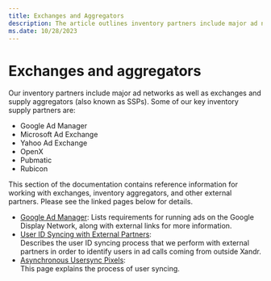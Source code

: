 ```yaml
---
title: Exchanges and Aggregators
description: The article outlines inventory partners include major ad networks as well as exchanges and supply aggregators which are also known as SSPs. 
ms.date: 10/28/2023
---
```


# Exchanges and aggregators

Our inventory partners include major ad networks as well as exchanges and supply aggregators (also known as SSPs). Some of our key inventory supply partners are:

- Google Ad Manager
- Microsoft Ad Exchange
- Yahoo Ad Exchange
- OpenX
- Pubmatic
- Rubicon

This section of the documentation contains reference information for working with exchanges, inventory aggregators, and other external partners. Please see the linked pages below for details.

- [Google Ad Manager](doubleclick-ad-exchange-adx.md):
  Lists requirements for running ads on the Google Display Network, along with external links for more information.
- [User ID Syncing with External Partners](user-id-syncing-with-external-partners.md):  
  Describes the user ID syncing process that we perform with external partners in order to identify users in ad calls coming from outside Xandr.
- [Asynchronous Usersync Pixels](asynchronous-usersync-pixels.md):  
  This page explains the process of user syncing.
